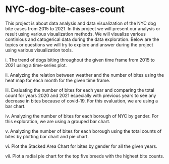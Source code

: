 # NYC-dog-bite-cases-count
This project is about data analysis and data visualization of the NYC dog bite cases from 2015 to 2021. 
In this project we will present our analysis or result using various visualization methods. We will visualize various continious and catogerical
data during the data exploration.
Below are the topics or questions we will try to explore and answer during the project using
various visualization tools.

i. The trend of dogs biting throughout the given time frame from 2015 to 2021 using a
time-series plot.

ii. Analyzing the relation between weather and the number of bites using the heat map
for each month for the given time frame.

iii. Evaluating the number of bites for each year and comparing the total count for years
2020 and 2021 especially with previous years to see any decrease in bites because of
covid-19. For this evaluation, we are using a bar chart.

iv. Analyzing the number of bites for each borough of NYC by gender. For this
exploration, we are using a grouped bar chart.

v. Analyzing the number of bites for each borough using the total counts of bites by
plotting bar chart and pie chart.

vi. Plot the Stacked Area Chart for bites by gender for all the given years.

vii. Plot a radial pie chart for the top five breeds with the highest bite counts.
